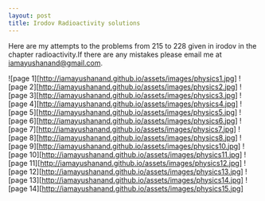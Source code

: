 ```yaml
---
layout: post
title: Irodov Radioactivity solutions
---
```


Here are my attempts to the problems from 215 to 228 given in irodov in the chapter radioactivity.If there are any mistakes please email me at iamayushanand@gmail.com.

![page 1][http://iamayushanand.github.io/assets/images/physics1.jpg]
![page 2][http://iamayushanand.github.io/assets/images/physics2.jpg]
![page 3][http://iamayushanand.github.io/assets/images/physics3.jpg]
![page 4][http://iamayushanand.github.io/assets/images/physics4.jpg]
![page 5][http://iamayushanand.github.io/assets/images/physics5.jpg]
![page 6][http://iamayushanand.github.io/assets/images/physics6.jpg]
![page 7][http://iamayushanand.github.io/assets/images/physics7.jpg]
![page 8][http://iamayushanand.github.io/assets/images/physics8.jpg]
![page 9][http://iamayushanand.github.io/assets/images/physics10.jpg]
![page 10][http://iamayushanand.github.io/assets/images/physics11.jpg]
![page 11][http://iamayushanand.github.io/assets/images/physics12.jpg]
![page 12][http://iamayushanand.github.io/assets/images/physics13.jpg]
![page 13][http://iamayushanand.github.io/assets/images/physics14.jpg]
![page 14][http://iamayushanand.github.io/assets/images/physics15.jpg]
